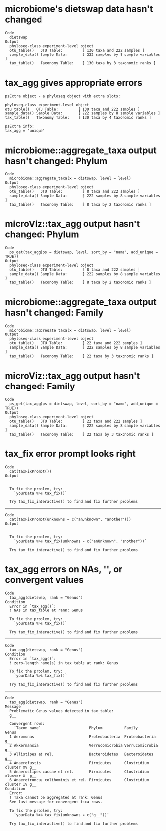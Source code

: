 # microbiome's dietswap data hasn't changed

    Code
      dietswap
    Output
      phyloseq-class experiment-level object
      otu_table()   OTU Table:         [ 130 taxa and 222 samples ]
      sample_data() Sample Data:       [ 222 samples by 8 sample variables ]
      tax_table()   Taxonomy Table:    [ 130 taxa by 3 taxonomic ranks ]

# tax_agg gives appropriate errors

    psExtra object - a phyloseq object with extra slots:
    
    phyloseq-class experiment-level object
    otu_table()   OTU Table:         [ 130 taxa and 222 samples ]
    sample_data() Sample Data:       [ 222 samples by 8 sample variables ]
    tax_table()   Taxonomy Table:    [ 130 taxa by 4 taxonomic ranks ]
    
    psExtra info:
    tax_agg = 'unique'	

# microbiome::aggregate_taxa output hasn't changed: Phylum

    Code
      microbiome::aggregate_taxa(x = dietswap, level = level)
    Output
      phyloseq-class experiment-level object
      otu_table()   OTU Table:         [ 8 taxa and 222 samples ]
      sample_data() Sample Data:       [ 222 samples by 8 sample variables ]
      tax_table()   Taxonomy Table:    [ 8 taxa by 2 taxonomic ranks ]

# microViz::tax_agg output hasn't changed: Phylum

    Code
      ps_get(tax_agg(ps = dietswap, level, sort_by = "name", add_unique = TRUE))
    Output
      phyloseq-class experiment-level object
      otu_table()   OTU Table:         [ 8 taxa and 222 samples ]
      sample_data() Sample Data:       [ 222 samples by 8 sample variables ]
      tax_table()   Taxonomy Table:    [ 8 taxa by 2 taxonomic ranks ]

# microbiome::aggregate_taxa output hasn't changed: Family

    Code
      microbiome::aggregate_taxa(x = dietswap, level = level)
    Output
      phyloseq-class experiment-level object
      otu_table()   OTU Table:         [ 22 taxa and 222 samples ]
      sample_data() Sample Data:       [ 222 samples by 8 sample variables ]
      tax_table()   Taxonomy Table:    [ 22 taxa by 3 taxonomic ranks ]

# microViz::tax_agg output hasn't changed: Family

    Code
      ps_get(tax_agg(ps = dietswap, level, sort_by = "name", add_unique = TRUE))
    Output
      phyloseq-class experiment-level object
      otu_table()   OTU Table:         [ 22 taxa and 222 samples ]
      sample_data() Sample Data:       [ 222 samples by 8 sample variables ]
      tax_table()   Taxonomy Table:    [ 22 taxa by 3 taxonomic ranks ]

# tax_fix error prompt looks right

    Code
      cat(taxFixPrompt())
    Output
      
      
      To fix the problem, try:
        `yourData %>% tax_fix()`
      
      Try tax_fix_interactive() to find and fix further problems

---

    Code
      cat(taxFixPrompt(unknowns = c("anUnknown", "another")))
    Output
      
      
      To fix the problem, try:
        `yourData %>% tax_fix(unknowns = c("anUnknown", "another"))`
      
      Try tax_fix_interactive() to find and fix further problems

# tax_agg errors on NAs, '', or convergent values

    Code
      tax_agg(dietswap, rank = "Genus")
    Condition
      Error in `tax_agg()`:
      ! NAs in tax_table at rank: Genus
      
      To fix the problem, try:
        `yourData %>% tax_fix()`
      
      Try tax_fix_interactive() to find and fix further problems

---

    Code
      tax_agg(dietswap, rank = "Genus")
    Condition
      Error in `tax_agg()`:
      ! zero-length name(s) in tax_table at rank: Genus
      
      To fix the problem, try:
        `yourData %>% tax_fix()`
      
      Try tax_fix_interactive() to find and fix further problems

---

    Code
      tax_agg(dietswap, rank = "Genus")
    Message
      Problematic Genus values detected in tax_table:
      g__
      
      Convergent rows:
        `Taxon name`                      Phylum          Family                 Genus
      1 Aeromonas                         Proteobacteria  Proteobacteria         g__  
      2 Akkermansia                       Verrucomicrobia Verrucomicrobia        g__  
      3 Allistipes et rel.                Bacteroidetes   Bacteroidetes          g__  
      4 Anaerofustis                      Firmicutes      Clostridium cluster XV g__  
      5 Anaerostipes caccae et rel.       Firmicutes      Clostridium cluster X~ g__  
      6 Anaerotruncus colihominis et rel. Firmicutes      Clostridium cluster IV g__  
    Condition
      Error:
      ! Taxa cannot be aggregated at rank: Genus
      See last message for convergent taxa rows.
      
      To fix the problem, try:
        `yourData %>% tax_fix(unknowns = c("g__"))`
      
      Try tax_fix_interactive() to find and fix further problems

